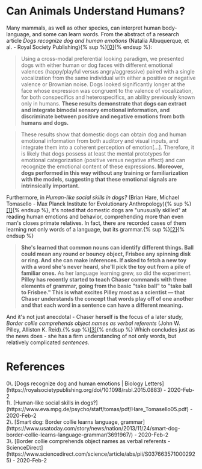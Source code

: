 # Can Animals Understand Humans?

Many mammals, as well as other species, can interpret human body-language, and some can learn words.
From the abstract of a research article *Dogs recognize dog and human emotions*
(Natalia Albuquerque, et al. - Royal Society Publishing){% sup %}[[0]](#ref0){% endsup %}:

> Using a cross-modal preferential looking paradigm, we presented dogs with either human or dog
faces with different emotional valences (happy/playful versus angry/aggressive) paired with a single
vocalization from the same individual with either a positive or negative valence or Brownian noise.
Dogs looked significantly longer at the face whose expression was congruent to the valence of
vocalization, for both conspecifics and heterospecifics, an ability previously known only in humans.
**These results demonstrate that dogs can extract and integrate bimodal sensory emotional information,
and discriminate between positive and negative emotions from both humans and dogs.**

> These results show that domestic dogs can obtain dog and human emotional information from both
auditory and visual inputs, and integrate them into a coherent perception of emotion[...].
Therefore, it is likely that dogs possess at least the mental prototypes for emotional categorization
(positive versus negative affect) and can recognize the emotional content of these expressions.
**Moreover, dogs performed in this way without any training or familiarization with the models,
suggesting that these emotional signals are intrinsically important.**

Furthermore, in *Human-like social skills in dogs?* (Brian Hare, Michael Tomasello -
Max Planck Institute for Evolutionary Anthropology){% sup %}[[1]](#ref1){% endsup %}, it's noted
that domestic dogs are "unusually skilled" at reading human emotions and behavior, comprehending
more than even man's closes primate relatives. In fact, there are recorded cases of them learning
not only words of a language, but its grammar.{% sup %}[[2]](#ref2){% endsup %}

> **She's learned that common nouns can identify different things. Ball could mean any
round or bouncy object, Frisbee any spinning disk or ring. And she can make inferences. If asked to
fetch a new toy with a word she's never heard, she'll pick the toy out from a pile of familiar ones.**
As her language learning grew, so did the experiment. **Pilley has recently started to teach Chaser
commands with three elements of grammar, going from the basic "take ball" to "take ball to Frisbee."
This is what excites Pilley most as a scientist — that Chaser understands the concept that words
play off of one another and that each word in a sentence can have a different meaning.**

And it's not just anecdotal - Chaser herself is the focus of a later study, *Border collie
comprehends object names as verbal referents* (John W. Pilley, Alliston K. Reid).{% sup %}[[3]](#ref3){% endsup %}
Which concludes just as the news does - she has a firm understanding of not only words, but relatively
complicated *sentences*.

# References

<span id="ref0" />
0\. [Dogs recognize dog and human emotions | Biology Letters](https://royalsocietypublishing.org/doi/10.1098/rsbl.2015.0883) - 2020-Feb-2
<br>
<span id="ref1" />
1\. [Human-like social skills in dogs?](https://www.eva.mpg.de/psycho/staff/tomas/pdf/Hare_Tomasello05.pdf) - 2020-Feb-2
<br>
<span id="ref2" />
2\. [Smart dog: Border collie learns language, grammar](https://www.usatoday.com/story/news/nation/2013/11/24/smart-dog-border-collie-learns-language-grammar/3691967/) - 2020-Feb-2
<br>
<span id="ref3" />
3\. [Border collie comprehends object names as verbal referents - ScienceDirect](https://www.sciencedirect.com/science/article/abs/pii/S0376635710002925) - 2020-Feb-2